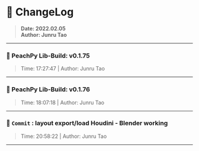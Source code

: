 # :hammer: ChangeLog
> __Date: 2022.02.05__<br>
> __Author: Junru Tao__<br>
---

### :electric_plug: PeachPy Lib-Build: v0.1.75
> Time: 17:27:47 | Author: Junru Tao
---


### :electric_plug: PeachPy Lib-Build: v0.1.76
> Time: 18:07:18 | Author: Junru Tao
---


### :electric_plug: `Commit` : layout export/load Houdini - Blender working
> Time: 20:58:22 | Author: Junru Tao
---
